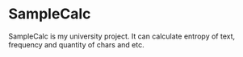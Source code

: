 SampleCalc
=====================
SampleCalc is my university project. It can calculate entropy of text, frequency and quantity of chars and etc.
